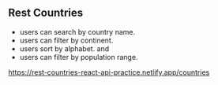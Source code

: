 ## Rest Countries

- users can search by country name.
- users can filter by continent.
- users sort by alphabet. and 
- users can filter by population range.

https://rest-countries-react-api-practice.netlify.app/countries
